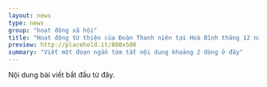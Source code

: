 ```yaml
---
layout: news
type: news
group: "hoạt động xã hội"
title: "Hoạt động từ thiện của Đoàn Thanh niên tại Hoà Bình tháng 12 năm 2014"
preview: http://placehold.it/800x500
summary: "Viết một đoạn ngắn tóm tắt nội dung khoảng 2 dòng ở đây"
---
```


Nội dung bài viết bắt đầu từ đây.
